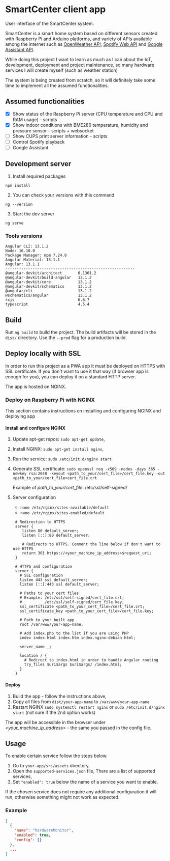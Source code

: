 # SmartCenter client app

User interface of the SmartCenter system.

SmartCenter is a smart home system based on different sensors created with Raspberry Pi and Arduino platforms, and
variety of APIs available among the internet such as
[OpenWeather API](https://openweathermap.org/api),
[Spotify Web API](https://developer.spotify.com/documentation/web-api/)
and [Google Assistant API](https://developers.google.com/assistant/sdk/guides/service/python).

While doing this project I want to learn as much as I can about the IoT, development, deployment and project
maintenance, so many hardware services I will create myself (such as weather station)

The system is being created from scratch, so it will definitely take some time to implement all the assumed
functionalities.

## Assumed functionalities

- [x] Show status of the Raspberry Pi server (CPU temperature and CPU and RAM usage) - scripts
- [x] Show indoor conditions with BME280 temperature, humidity and pressure sensor - scripts + websocket
- [ ] Show CUPS print server information - scripts
- [ ] Control Spotify playback
- [ ] Google Assistant

## Development server

1. Install required packages

```
npm install
```

2. You can check your versions with this command

```
ng --version
```

3. Start the dev server

```
ng serve
```

### Tools versions

```angular2html
Angular CLI: 13.1.2
Node: 16.10.0
Package Manager: npm 7.24.0
Angular Material: 13.1.1
Angular: 13.1.1
---------------------------------------------------------
@angular-devkit/architect       0.1301.2
@angular-devkit/build-angular   13.1.2
@angular-devkit/core            13.1.2
@angular-devkit/schematics      13.1.2
@angular/cli                    13.1.2
@schematics/angular             13.1.2
rxjs                            6.6.7
typescript                      4.5.4
```

## Build

Run `ng build` to build the project. The build artifacts will be stored in the `dist/` directory. Use the `--prod` flag
for a production build.

## Deploy locally with SSL

In order to run this project as a PWA app it must be deployed on HTTPS with SSL certificate. If you don't want to use it
that way (if browser app is enough for you), you can deploy it on a standard HTTP server.

The app is hosted on NGINX.

### Deploy on Raspberry Pi with NGINX

This section contains instructions on installing and configuring NGINX and deploying app

#### Install and configure NGINX

1. Update apt-get repos: `sudo apt-get update`,
2. Install NGINX: `sudo apt-get install nginx`,
3. Run the service: `sudo /etc/init.d/nginx start`
4. Generate SSL
   certificate: `sudo openssl req -x509 -nodes -days 365 -newkey rsa:2048 -keyout <path_to_your/cert_file>/cert_file.key -out <path_to_your/cert_file>cert_file.crt`

   Example of _path_to_your/cert_file_: /etc/ssl/self-signed/

5. Server configuration
    - `nano /etc/nginx/sites-available/default`
    - `nano /etc/nginx/sites-enabled/default`

   ```
    # Redirection to HTTPS
    server {
       listen 80 default_server;
       listen [::]:80 default_server;
   
       # Redirects to HTTPS. Comment the line below if don't want to use HTTPS
       return 301 https://<your_machine_ip_address>$request_uri;
    }
    
    # HTTPS and configuration
    server {
      # SSL configuration
      listen 443 ssl default_server;
      listen [::]:443 ssl default_server;
    
      # Paths to your cert files
      # Example: /etc/ssl/self-signed/cert_file.crt;
      #          /etc/ssl/self-signed/cert_file.key;
      ssl_certificate <path_to_your_cert_file>/cert_file.crt;
      ssl_certificate_key <path_to_your_cert_file>/cert_file.key;
        
      # Path to your built app
      root /var/www/your-app-name;
        
      # Add index.php to the list if you are using PHP
      index index.html index.htm index.nginx-debian.html;
        
      server_name _;
        
      location / {
        # Redirect to index.html in order to handle Angular routing
        try_files $uri$args $uri$args/ /index.html;
      }
    }
   ```

#### Deploy

1. Build the app - follow the instructions above,
2. Copy all files from `dist/your-app-name` to `/var/www/your-app-name`
3. Restart NGINX `sudo systemctl restart nginx` or `sudo /etc/init.d/nginx start` (not sure if the 2nd option works)

The app will be accessible in the browser under _<your_machine_ip_address>_ - the same you passed in the config file.

## Usage

To enable certain service follow the steps below.

1. Go to `your-app/src/assets` directory,
2. Open the `supported-services.json` file, There are a list of supported services,
3. Set `"enabled": true` below the name of a service you want to enable.

If the chosen service does not require any additional configuration it will run, otherwise something might not work as
expected.

### Example

```json
[
  {
    "name": "hardwareMonitor",
    "enabled": true,
    "config": {}
  },
  ...
]
```

